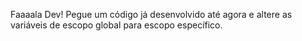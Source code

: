 Faaaala Dev!
Pegue um código já desenvolvido até agora e altere as variáveis de escopo global para escopo específico.